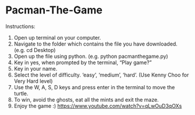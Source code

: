 # Pacman-The-Game
Instructions:

1. Open up terminal on your computer. 
2. Navigate to the folder which contains the file you have downloaded. 
(e.g. cd Desktop)
3. Open up the file using python.
(e.g. python pacmanthegame.py)
4. Key in yes, when prompted by the terminal, “Play game?”
5. Key in your name.
6. Select the level of difficulty. ‘easy’, ‘medium’, ‘hard’. (Use Kenny Choo for Very Hard level)
7. Use the W, A, S, D keys and press enter in the terminal to move the turtle.
8. To win, avoid the ghosts, eat all the mints and exit the maze.
9. Enjoy the game :)
https://www.youtube.com/watch?v=qLwOuD3qOXs
